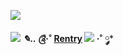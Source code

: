 ![](https://media.discordapp.net/attachments/892283855623565382/1076365047279923300/image_1.png)

  ![](https://cdn.discordapp.com/attachments/1023110606276001792/1051136153354514582/pronouns_1.png)
  ***✎.. ༊*·˚ [Rentry](https://rentry.co/pperfectcrimetrio) ![](https://supplies.ju.mp/assets/images/tiny1/97b6bda6_original.gif?v=6dca3fc4)   ·˚ ༘***

